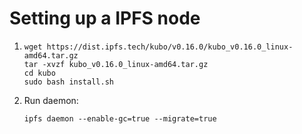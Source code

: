 # Setting up a IPFS node

<!-- 1. Install go -->
<!-- 2. -->
<!--     ``` -->
<!--     sudo apt install make pkg-config libssl-dev libcrypto++-dev -->
<!--     ``` -->
<!-- 3. -->
<!--     ``` -->
<!--     mkdir -p ~/tmp -->
<!--     git clone https://github.com/ipfs/go-ipfs.git ~/tmp/ipfs -->
<!--     cd ~/tmp/ipfs -->
<!--     ``` -->
<!-- 4. -->
<!--     ``` -->
<!--     go get github.com/lucas-clemente/quic-go -->
<!--     GOTAGS=openssl make install -->
<!--     ``` -->

1.
    ```
    wget https://dist.ipfs.tech/kubo/v0.16.0/kubo_v0.16.0_linux-amd64.tar.gz
    tar -xvzf kubo_v0.16.0_linux-amd64.tar.gz
    cd kubo
    sudo bash install.sh
    ```
1. Run daemon:
   ```
   ipfs daemon --enable-gc=true --migrate=true
   ```

